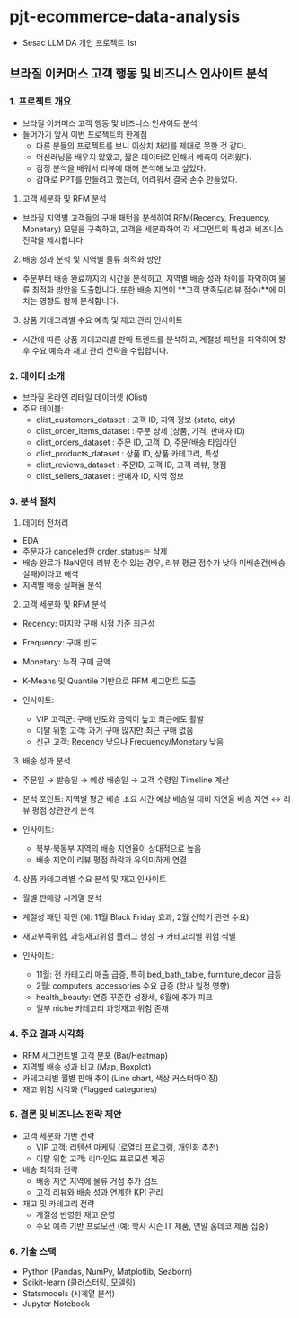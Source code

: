# pjt-ecommerce-data-analysis
- Sesac LLM DA 개인 프로젝트 1st
## 브라질 이커머스 고객 행동 및 비즈니스 인사이트 분석
### 1. 프로젝트 개요
- 브라질 이커머스 고객 행동 및 비즈니스 인사이트 분석
- 들어가기 앞서 이번 프로젝트의 한계점
    - 다른 분들의 프로젝트를 보니 이상치 처리를 제대로 못한 것 같다.
    - 머신러닝을 배우지 않았고, 짧은 데이터로 인해서 예측이 어려웠다.
    - 감정 분석을 배워서 리뷰에 대해 분석해 보고 싶었다.
    - 감마로 PPT를 만들려고 했는데, 어려워서 결국 손수 만들었다.

1. 고객 세분화 및 RFM 분석
- 브라질 지역별 고객들의 구매 패턴을 분석하여 RFM(Recency, Frequency, Monetary) 모델을 구축하고, 고객을 세분화하여 각 세그먼트의 특성과 비즈니스 전략을 제시합니다.

2. 배송 성과 분석 및 지역별 물류 최적화 방안
- 주문부터 배송 완료까지의 시간을 분석하고, 지역별 배송 성과 차이를 파악하여 물류 최적화 방안을 도출합니다. 또한 배송 지연이 **고객 만족도(리뷰 점수)**에 미치는 영향도 함께 분석합니다.

3. 상품 카테고리별 수요 예측 및 재고 관리 인사이트
- 시간에 따른 상품 카테고리별 판매 트렌드를 분석하고, 계절성 패턴을 파악하여 향후 수요 예측과 재고 관리 전략을 수립합니다.

### 2. 데이터 소개
- 브라질 온라인 리테일 데이터셋 (Olist)
- 주요 테이블:
    - olist_customers_dataset : 고객 ID, 지역 정보 (state, city)
    - olist_order_items_dataset : 주문 상세 (상품, 가격, 판매자 ID)
    - olist_orders_dataset : 주문 ID, 고객 ID, 주문/배송 타임라인
    - olist_products_dataset : 상품 ID, 상품 카테고리, 특성
    - olist_reviews_dataset : 주문ID, 고객 ID, 고객 리뷰, 평점
    - olist_sellers_dataset : 판매자 ID, 지역 정보

### 3. 분석 절차

1. 데이터 전처리
- EDA
- 주문자가 canceled한 order_status는 삭제
- 배송 완료가 NaN인데 리뷰 점수 있는 경우, 리뷰 평균 점수가 낮아 미배송건(배송실패)이라고 해석
- 지역별 배송 실패율 분석

2. 고객 세분화 및 RFM 분석
- Recency: 마지막 구매 시점 기준 최근성
- Frequency: 구매 빈도
- Monetary: 누적 구매 금액
- K-Means 및 Quantile 기반으로 RFM 세그먼트 도출

- 인사이트:
    - VIP 고객군: 구매 빈도와 금액이 높고 최근에도 활발
    - 이탈 위험 고객: 과거 구매 많지만 최근 구매 없음
    - 신규 고객: Recency 낮으나 Frequency/Monetary 낮음

3. 배송 성과 분석
- 주문일 → 발송일 → 예상 배송일 → 고객 수령일 Timeline 계산
- 분석 포인트:
    지역별 평균 배송 소요 시간
    예상 배송일 대비 지연율
    배송 지연 ↔ 리뷰 평점 상관관계 분석

- 인사이트:
    - 북부·북동부 지역의 배송 지연율이 상대적으로 높음
    - 배송 지연이 리뷰 평점 하락과 유의미하게 연결

4. 상품 카테고리별 수요 분석 및 재고 인사이트
- 월별 판매량 시계열 분석
- 계절성 패턴 확인 (예: 11월 Black Friday 효과, 2월 신학기 관련 수요)
- 재고부족위험, 과잉재고위험 플래그 생성 → 카테고리별 위험 식별

- 인사이트:
    - 11월: 전 카테고리 매출 급증, 특히 bed_bath_table, furniture_decor 급등
    - 2월: computers_accessories 수요 급증 (학사 일정 영향)
    - health_beauty: 연중 꾸준한 성장세, 6월에 추가 피크
    - 일부 niche 카테고리 과잉재고 위험 존재

### 4. 주요 결과 시각화
- RFM 세그먼트별 고객 분포 (Bar/Heatmap)
- 지역별 배송 성과 비교 (Map, Boxplot)
- 카테고리별 월별 판매 추이 (Line chart, 색상 커스터마이징)
- 재고 위험 시각화 (Flagged categories)

### 5. 결론 및 비즈니스 전략 제안

- 고객 세분화 기반 전략
    - VIP 고객: 리텐션 마케팅 (로열티 프로그램, 개인화 추천)
    - 이탈 위험 고객: 리마인드 프로모션 제공
- 배송 최적화 전략
    - 배송 지연 지역에 물류 거점 추가 검토
    - 고객 리뷰와 배송 성과 연계한 KPI 관리
- 재고 및 카테고리 전략
    - 계절성 반영한 재고 운영
    - 수요 예측 기반 프로모션 (예: 학사 시즌 IT 제품, 연말 홈데코 제품 집중)

### 6. 기술 스택
- Python (Pandas, NumPy, Matplotlib, Seaborn)
- Scikit-learn (클러스터링, 모델링)
- Statsmodels (시계열 분석)
- Jupyter Notebook